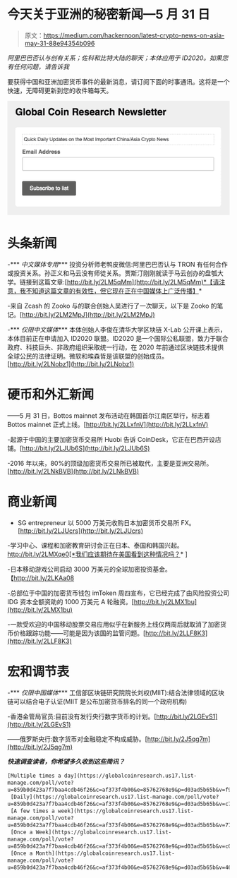 # 今天关于亚洲的秘密新闻—5 月 31 日

> 原文：<https://medium.com/hackernoon/latest-crypto-news-on-asia-may-31-88e94354b096>

*阿里巴巴否认与创有关系；佐科和比特大陆的聊天；本体应用于 ID2020。如果您有任何问题，请告诉我*

要获得中国和亚洲加密货币事件的最新消息，请订阅下面的时事通讯。这将是一个快速，无障碍更新到您的收件箱每天。

[![](img/b0e28ef602776503926360304f6bf60b.png)](https://globalcoinresearch.us17.list-manage.com/subscribe?u=859b0d423a7f7baa4cdb46f26&id=3419cb7d6e)

# **头条新闻**

-*** *中文媒体专用**** 投资分析师老鸭皮微信:阿里巴巴否认与 TRON 有任何合作或投资关系。孙正义和马云没有师徒关系。贾斯汀刚刚就读于马云创办的盘瓠大学。链接到这篇文章:[http://bit.ly/2LM5qMm](http://bit.ly/2LM5qMm)*【请注意，我不知道这篇文章的有效性，但它现在正在中国媒体上广泛传播】*

-来自 Zcash 的 Zooko 与的联合创始人吴进行了一次聊天，以下是 Zooko 的笔记。[http://bit.ly/2LM2MpJ](http://bit.ly/2LM2MpJ)

-*** *仅限中文媒体**** 本体创始人李俊在清华大学区块链 X-Lab 公开课上表示，本体目前正在申请加入 ID2020 联盟。ID2020 是一个国际公私联盟，致力于联合政府、科技巨头、非政府组织采取统一行动，在 2020 年前通过区块链技术提供全球公民的法律证明。微软和埃森哲是该联盟的创始成员。[http://bit.ly/2LNobz1](http://bit.ly/2LNobz1)

# **硬币和外汇新闻**

——5 月 31 日，Bottos mainnet 发布活动在韩国首尔江南区举行，标志着 Bottos mainnet 正式上线。[http://bit.ly/2LLxfnV](http://bit.ly/2LLxfnV)

-起源于中国的主要加密货币交易所 Huobi 告诉 CoinDesk，它正在巴西开设店铺。[http://bit.ly/2LJUb6S](http://bit.ly/2LJUb6S)

-2016 年以来，80%的顶级加密货币交易所已被取代，主要是亚洲交易所。[http://bit.ly/2LNkBVB](http://bit.ly/2LNkBVB)

# **商业新闻**

- SG entrepreneur 以 5000 万美元收购日本加密货币交易所 FX。[http://bit.ly/2LJUcrs](http://bit.ly/2LJUcrs)

-学习中心、课程和加密教育研讨会正在日本、泰国和韩国兴起。http://bit.ly/2LMXqe0[*我们应该期待在美国看到这种情况吗？* ]

-日本移动游戏公司启动 3000 万美元的全球加密投资基金。【http://bit.ly/2LKAa08 

-总部位于中国的加密货币钱包 imToken 周四宣布，它已经完成了由风险投资公司 IDG 资本全额资助的 1000 万美元 A 轮融资。[http://bit.ly/2LMX1bu](http://bit.ly/2LMX1bu)

-一款受欢迎的中国移动股票交易应用似乎在新服务上线仅两周后就取消了加密货币价格跟踪功能——可能是因为该国的监管问题。[http://bit.ly/2LLF8K3](http://bit.ly/2LLF8K3)

# **宏和调节表**

-*** *仅限中国媒体**** 工信部区块链研究院院长刘权(MIIT):结合法律领域的区块链可以结合电子认证(MIIT 是公布加密货币排名的同一个政府机构)

-香港金管局官员:目前没有发行央行数字货币的计划。[http://bit.ly/2LGEvS1](http://bit.ly/2LGEvS1)

——俄罗斯央行:数字货币对金融稳定不构成威胁。[http://bit.ly/2J5qg7m](http://bit.ly/2J5qg7m)

***快速调查读者，你希望多久收到这些简讯？***

```
[Multiple times a day](https://globalcoinresearch.us17.list-manage.com/poll/vote?u=859b0d423a7f7baa4cdb46f26&c=af373f4b00&e=85762768e9&p=d03ad5b65b&v=f91724b629)
 [Daily](https://globalcoinresearch.us17.list-manage.com/poll/vote?u=859b0d423a7f7baa4cdb46f26&c=af373f4b00&e=85762768e9&p=d03ad5b65b&v=c708a651b8)
 [A few times a week](https://globalcoinresearch.us17.list-manage.com/poll/vote?u=859b0d423a7f7baa4cdb46f26&c=af373f4b00&e=85762768e9&p=d03ad5b65b&v=774cf36ec4)
 [Once a Week](https://globalcoinresearch.us17.list-manage.com/poll/vote?u=859b0d423a7f7baa4cdb46f26&c=af373f4b00&e=85762768e9&p=d03ad5b65b&v=c0612e2071)
 [Once a Month](https://globalcoinresearch.us17.list-manage.com/poll/vote?u=859b0d423a7f7baa4cdb46f26&c=af373f4b00&e=85762768e9&p=d03ad5b65b&v=4618a08f6b)
```